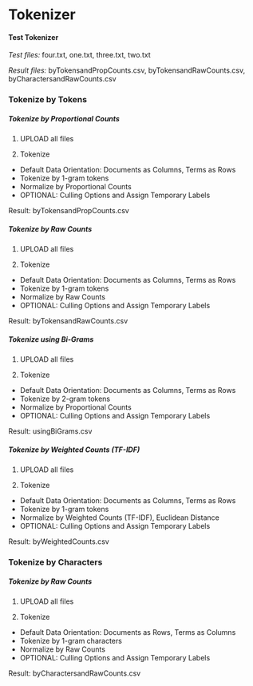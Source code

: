 # Tokenizer

#### Test Tokenizer

*Test files:* four.txt, one.txt, three.txt, two.txt

*Result files:* byTokensandPropCounts.csv, byTokensandRawCounts.csv,
byCharactersandRawCounts.csv

### Tokenize by Tokens
##### Tokenize by Proportional Counts

1. UPLOAD all files

2. Tokenize
 - Default Data Orientation: Documents as Columns, Terms as Rows
 - Tokenize by 1-gram tokens 
 - Normalize by Proportional Counts
 - OPTIONAL: Culling Options and Assign Temporary Labels
 
Result: byTokensandPropCounts.csv



##### Tokenize by Raw Counts

1. UPLOAD all files

2. Tokenize
 - Default Data Orientation: Documents as Columns, Terms as Rows
 - Tokenize by 1-gram tokens 
 - Normalize by Raw Counts
 - OPTIONAL: Culling Options and Assign Temporary Labels
 
Result: byTokensandRawCounts.csv



##### Tokenize using Bi-Grams

1. UPLOAD all files

2. Tokenize
 - Default Data Orientation: Documents as Columns, Terms as Rows
 - Tokenize by 2-gram tokens 
 - Normalize by Proportional Counts
 - OPTIONAL: Culling Options and Assign Temporary Labels
 
Result: usingBiGrams.csv


##### Tokenize by Weighted Counts (TF-IDF)

1. UPLOAD all files

2. Tokenize
 - Default Data Orientation: Documents as Columns, Terms as Rows
 - Tokenize by 1-gram tokens 
 - Normalize by Weighted Counts (TF-IDF), Euclidean Distance
 - OPTIONAL: Culling Options and Assign Temporary Labels
 
Result: byWeightedCounts.csv



### Tokenize by Characters
##### Tokenize by Raw Counts

1. UPLOAD all files

2. Tokenize
 - Default Data Orientation: Documents as Rows, Terms as Columns
 - Tokenize by 1-gram characters 
 - Normalize by Raw Counts
 - OPTIONAL: Culling Options and Assign Temporary Labels
 
Result: byCharactersandRawCounts.csv
